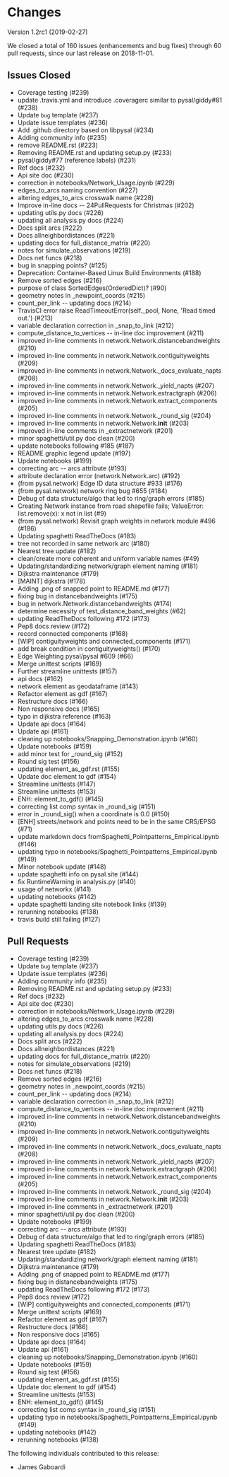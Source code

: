 # Changes

Version 1.2rc1 (2019-02-27)

We closed a total of 160 issues (enhancements and bug fixes) through 60 pull requests, since our last release on 2018-11-01.

## Issues Closed
  - Coverage testing (#239)
  - update .travis.yml and introduce .coveragerc similar to pysal/giddy#81 (#238)
  - Update `bug` template (#237)
  - Update issue templates (#236)
  - Add .github directory based on libpysal (#234)
  - Adding community info (#235)
  - remove README.rst (#223)
  - Removing README.rst and updating setup.py (#233)
  - pysal/giddy#77 (reference labels) (#231)
  - Ref docs (#232)
  - Api site doc (#230)
  - correction in notebooks/Network_Usage.ipynb (#229)
  - edges_to_arcs naming convention (#227)
  - altering edges_to_arcs crosswalk name (#228)
  - Improve in-line docs -- 24PullRequests for Christmas (#202)
  - updating utils.py docs (#226)
  - updating all analysis.py docs (#224)
  - Docs split arcs (#222)
  - Docs allneighbordistances (#221)
  - updating docs for full_distance_matrix (#220)
  - notes for simulate_observations (#219)
  - Docs net funcs (#218)
  - bug in snapping points? (#125)
  - Deprecation: Container-Based Linux Build Environments (#188)
  - Remove sorted edges (#216)
  - purpose of class SortedEdges(OrderedDict)? (#90)
  - geometry notes in _newpoint_coords (#215)
  - count_per_link -- updating docs (#214)
  - TravisCI error raise ReadTimeoutError(self._pool, None, 'Read timed out.') (#213)
  - variable declaration correction in _snap_to_link (#212)
  - compute_distance_to_vertices -- in-line doc improvement (#211)
  - improved in-line comments in network.Network.distancebandweights (#210)
  - improved in-line comments in network.Network.contiguityweights (#209)
  - improved in-line comments in network.Network._docs_evaluate_napts (#208)
  - improved in-line comments in network.Network._yield_napts (#207)
  - improved in-line comments in network.Network.extractgraph (#206)
  - improved in-line comments in network.Network.extract_components (#205)
  - improved in-line comments in network.Network._round_sig (#204)
  - improved in-line comments in network.Network.__init__ (#203)
  - improved in-line comments in _extractnetwork (#201)
  - minor spaghetti/util.py doc clean (#200)
  - update notebooks following #185 (#187)
  - README graphic legend update (#197)
  - Update notebooks (#199)
  - correcting arc -- arcs attribute (#193)
  - attribute declaration error (network.Network.arc) (#192)
  - (from pysal.network) Edge ID data structure #933 (#176)
  - (from pysal.network) network ring bug #655 (#184)
  - Debug of data structure/algo that led to ring/graph errors (#185)
  - Creating Network instance from road shapefile fails; ValueError: list.remove(x): x not in list (#9)
  - (from pysal.network) Revisit graph weights in network module #496 (#186)
  - Updating spaghetti ReadTheDocs (#183)
  - tree not recorded in same network arc (#180)
  - Nearest tree update (#182)
  - clean/create more coherent and uniform variable names (#49)
  - Updating/standardizing network/graph element naming (#181)
  - Dijkstra maintenance (#179)
  - [MAINT] dijkstra (#178)
  - Adding .png of snapped point to README.md (#177)
  - fixing bug in distancebandweights (#175)
  - bug in network.Network.distancebandweights (#174)
  - determine necessity of test_distance_band_weights (#62)
  - updating ReadTheDocs following #172  (#173)
  - Pep8 docs review (#172)
  - record connected components (#168)
  - [WIP] contiguityweights and connected_components (#171)
  - add break condition in contiguityweights() (#170)
  - Edge Weighting pysal/pysal #609 (#66)
  - Merge unittest scripts (#169)
  - Further streamline unittests (#157)
  - api docs (#162)
  - network element as geodataframe (#143)
  - Refactor element as gdf (#167)
  - Restructure docs (#166)
  - Non responsive docs (#165)
  - typo in dijkstra reference (#163)
  - Update api docs (#164)
  - Update api (#161)
  - cleaning up notebooks/Snapping_Demonstration.ipynb (#160)
  - Update notebooks (#159)
  - add minor test for _round_sig (#152)
  - Round sig test (#156)
  - updating element_as_gdf.rst (#155)
  - Update doc element to gdf (#154)
  - Streamline unittests (#147)
  - Streamline unittests (#153)
  - ENH: element_to_gdf() (#145)
  - correcting list comp syntax in _round_sig (#151)
  - error in _round_sig() when a coordinate is 0.0 (#150)
  - [ENH] streets/network and points need to be in the same CRS/EPSG (#71)
  - update markdown docs fromSpaghetti_Pointpatterns_Empirical.ipynb (#146)
  - updating typo in notebooks/Spaghetti_Pointpatterns_Empirical.ipynb (#149)
  - Minor notebook update (#148)
  - update spaghetti info on pysal.site (#144)
  - fix RuntimeWarning in analysis.py (#140)
  - usage of networkx (#141)
  - updating notebooks (#142)
  - update spaghetti landing site notebook links (#139)
  - rerunning notebooks (#138)
  - travis build still failing (#127)

## Pull Requests
  - Coverage testing (#239)
  - Update `bug` template (#237)
  - Update issue templates (#236)
  - Adding community info (#235)
  - Removing README.rst and updating setup.py (#233)
  - Ref docs (#232)
  - Api site doc (#230)
  - correction in notebooks/Network_Usage.ipynb (#229)
  - altering edges_to_arcs crosswalk name (#228)
  - updating utils.py docs (#226)
  - updating all analysis.py docs (#224)
  - Docs split arcs (#222)
  - Docs allneighbordistances (#221)
  - updating docs for full_distance_matrix (#220)
  - notes for simulate_observations (#219)
  - Docs net funcs (#218)
  - Remove sorted edges (#216)
  - geometry notes in _newpoint_coords (#215)
  - count_per_link -- updating docs (#214)
  - variable declaration correction in _snap_to_link (#212)
  - compute_distance_to_vertices -- in-line doc improvement (#211)
  - improved in-line comments in network.Network.distancebandweights (#210)
  - improved in-line comments in network.Network.contiguityweights (#209)
  - improved in-line comments in network.Network._docs_evaluate_napts (#208)
  - improved in-line comments in network.Network._yield_napts (#207)
  - improved in-line comments in network.Network.extractgraph (#206)
  - improved in-line comments in network.Network.extract_components (#205)
  - improved in-line comments in network.Network._round_sig (#204)
  - improved in-line comments in network.Network.__init__ (#203)
  - improved in-line comments in _extractnetwork (#201)
  - minor spaghetti/util.py doc clean (#200)
  - Update notebooks (#199)
  - correcting arc -- arcs attribute (#193)
  - Debug of data structure/algo that led to ring/graph errors (#185)
  - Updating spaghetti ReadTheDocs (#183)
  - Nearest tree update (#182)
  - Updating/standardizing network/graph element naming (#181)
  - Dijkstra maintenance (#179)
  - Adding .png of snapped point to README.md (#177)
  - fixing bug in distancebandweights (#175)
  - updating ReadTheDocs following #172  (#173)
  - Pep8 docs review (#172)
  - [WIP] contiguityweights and connected_components (#171)
  - Merge unittest scripts (#169)
  - Refactor element as gdf (#167)
  - Restructure docs (#166)
  - Non responsive docs (#165)
  - Update api docs (#164)
  - Update api (#161)
  - cleaning up notebooks/Snapping_Demonstration.ipynb (#160)
  - Update notebooks (#159)
  - Round sig test (#156)
  - updating element_as_gdf.rst (#155)
  - Update doc element to gdf (#154)
  - Streamline unittests (#153)
  - ENH: element_to_gdf() (#145)
  - correcting list comp syntax in _round_sig (#151)
  - updating typo in notebooks/Spaghetti_Pointpatterns_Empirical.ipynb (#149)
  - updating notebooks (#142)
  - rerunning notebooks (#138)

The following individuals contributed to this release:

  - James Gaboardi